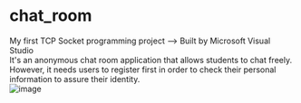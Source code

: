 # chat_room 
My first TCP Socket programming project --> Built by Microsoft Visual Studio  
It's an anonymous chat room application that allows students to chat freely. 
However, it needs users to register first in order to check their personal information to assure their identity.  
![image](https://user-images.githubusercontent.com/64058170/122519202-c536f980-d044-11eb-90c4-2df7e00199bf.png)



